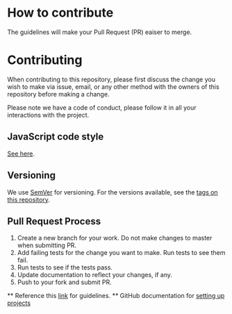 # How to contribute

The guidelines will make your Pull Request (PR) eaiser to merge.

# Contributing

When contributing to this repository, please first discuss the change you wish to make via issue,
email, or any other method with the owners of this repository before making a change. 

Please note we have a code of conduct, please follow it in all your interactions with the project.

## JavaScript code style

[See here](https://github.com/tamiadev/eslint-config-tamia#code-style-at-a-glance).

## Versioning

We use [SemVer](http://semver.org/) for versioning. For the versions available, see the [tags on this repository](https://github.com/BART-CLI/project/tags).

## Pull Request Process

1. Create a new branch for your work. Do not make changes to master when submitting PR.
2. Add failing tests for the change you want to make. Run tests to see them fail.
3. Run tests to see if the tests pass.
4. Update documentation to reflect your changes, if any.
5. Push to your fork and submit PR.


** Reference this [link](https://opensource.guide/starting-a-project/#writing-your-contributing-guidelines) for guidelines.
** GitHub documentation for [setting up projects](https://help.github.com/en/articles/setting-up-your-project-for-healthy-contributions)